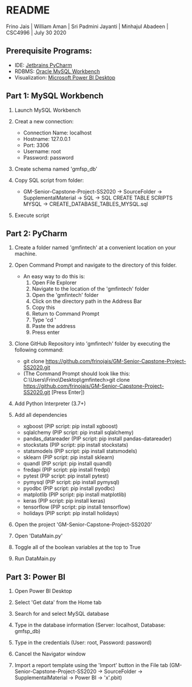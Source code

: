 # README

Frino Jais | William Aman | Sri Padmini Jayanti | Minhajul Abadeen  | CSC4996 | July 30 2020

## Prerequisite Programs:
* IDE: [Jetbrains PyCharm](https://www.jetbrains.com/pycharm/download/#section=windows)
* RDBMS: [Oracle MySQL Workbench](https://dev.mysql.com/downloads/workbench/)
* Visualization: [Microsoft Power BI Desktop](https://powerbi.microsoft.com/en-us/desktop/)

## Part 1: MySQL Workbench

1. Launch MySQL Workbench

2. Creat a new connection:  
	* Connection Name: localhost  
	* Hostname: 127.0.0.1    
	* Port: 3306  
	* Username: root  
	* Password: password  

3. Create schema named 'gmfsp_db'

4. Copy SQL script from folder:  
	* GM-Senior-Capstone-Project-SS2020 -> SourceFolder -> SupplementalMaterial -> SQL -> SQL CREATE TABLE SCRIPTS MYSQL -> CREATE_DATABASE_TABLES_MYSQL.sql  
	
5. Execute script

## Part 2: PyCharm

1. Create a folder named 'gmfintech' at a convenient location on your machine. 

2. Open Command Prompt and navigate to the directory of this folder.
	* An easy way to do this is:
		1. Open File Explorer
		2. Navigate to the location of the 'gmfintech' folder
		3. Open the 'gmfintech' folder
		4. Click on the directory path in the Address Bar
		5. Copy this
		6. Return to Command Prompt
		7. Type 'cd '
		8. Paste the address
		9. Press enter

3. Clone GitHub Repository into 'gmfintech' folder by executing the following command:  
	* git clone https://github.com/frinojais/GM-Senior-Capstone-Project-SS2020.git
	* (The Command Prompt should look like this: 
		C:\Users\Frino\Desktop\gmfintech>git clone https://github.com/frinojais/GM-Senior-Capstone-Project-SS2020.git [Press Enter])
					
4. Add Python Interpreter (3.7+)

5. Add all dependencies
	* xgboost 		(PIP script: pip install xgboost)  
	* sqlalchemy 		(PIP script: pip install sqlalchemy) 
	* pandas_datareader 	(PIP script: pip install pandas-datareader)   
	* stockstats 		(PIP script: pip install stockstats)   
	* statsmodels 		(PIP script: pip install statsmodels)   
	* sklearn 		(PIP script: pip install sklearn)  
	* quandl 		(PIP script: pip install quandl) 
	* fredapi 		(PIP script: pip install fredpi) 
	* pytest 		(PIP script: pip install pytest) 
	* pymysql		(PIP script: pip install pymysql) 
	* pyodbc		(PIP script: pip install pyodbc)
	* matplotlib		(PIP script: pip install matplotlib)
	* keras			(PIP script: pip install keras)
	* tensorflow		(PIP script: pip install tensorflow)
	* holidays		(PIP script: pip install holidays)

6. Open the project 'GM-Senior-Capstone-Project-SS2020'

7. Open 'DataMain.py'

8. Toggle all of the boolean variables at the top to True

9. Run DataMain.py


## Part 3: Power BI

1. Open Power BI Desktop

2. Select 'Get data' from the Home tab

3. Search for and select MySQL database

4. Type in the database information (Server: localhost, Database: gmfsp_db)

5. Type in the credentials (User: root, Password: password)

6. Cancel the Navigator window

7. Import a report template using the 'Import' button in the File tab (GM-Senior-Capstone-Project-SS2020 -> SourceFolder -> SupplementalMaterial -> Power BI -> 'x'.pbit)
